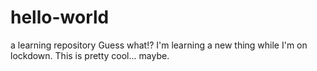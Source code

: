 # hello-world
a learning repository
Guess what!? 
I'm learning a new thing while I'm on lockdown. This is pretty cool... maybe.
